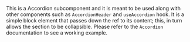 This is a Accordion subcomponent and it is meant to be used along with other components such as `AccordionHeader` and `useAccordion` hook. It is a simple block element that passes down the ref to its content; this, in turn allows the section to be collapsible. Please refer to the `Accordion` documentation to see a working example.
